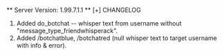 ** Server Version: 1.99.7.1.1 **
[+] CHANGELOG
1. Added do_botchat -- whisper text from username without "message_type_friendwhisperack".
2. Added /botchatblue, /botchatred (null whisper text to target username with info & error).
